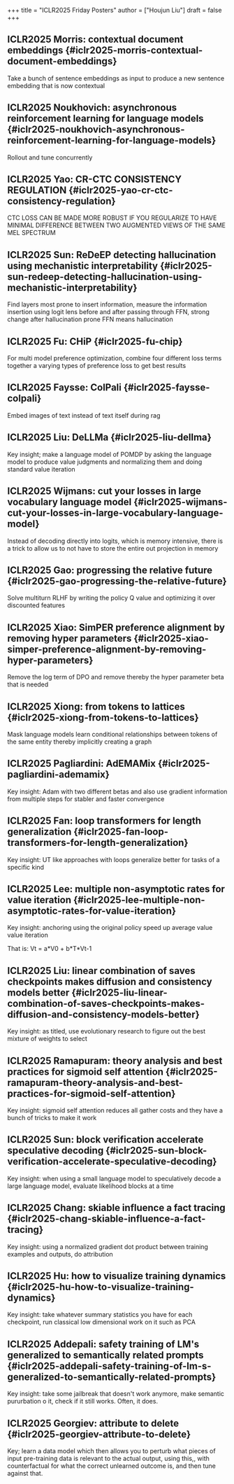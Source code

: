 +++
title = "ICLR2025 Friday Posters"
author = ["Houjun Liu"]
draft = false
+++

## ICLR2025 Morris: contextual document embeddings {#iclr2025-morris-contextual-document-embeddings}

Take a bunch of sentence embeddings as input to produce a new sentence embedding that is now contextual


## ICLR2025 Noukhovich: asynchronous reinforcement learning for language models {#iclr2025-noukhovich-asynchronous-reinforcement-learning-for-language-models}

Rollout and tune concurrently


## ICLR2025 Yao: CR-CTC CONSISTENCY REGULATION {#iclr2025-yao-cr-ctc-consistency-regulation}

CTC LOSS CAN BE MADE MORE ROBUST IF YOU REGULARIZE TO HAVE MINIMAL DIFFERENCE BETWEEN TWO AUGMENTED VIEWS OF THE SAME MEL SPECTRUM


## ICLR2025 Sun: ReDeEP detecting hallucination using mechanistic interpretability {#iclr2025-sun-redeep-detecting-hallucination-using-mechanistic-interpretability}

Find layers most prone to insert information, measure the information insertion using logit lens before and after passing through FFN, strong change after hallucination prone FFN means hallucination


## ICLR2025 Fu: CHiP {#iclr2025-fu-chip}

For multi model preference optimization, combine four different loss terms together a varying types of preference loss to get best results


## ICLR2025 Faysse: ColPali {#iclr2025-faysse-colpali}

Embed images of text instead of text itself during rag


## ICLR2025 Liu: DeLLMa {#iclr2025-liu-dellma}

Key insight; make a language model of POMDP by asking the language model to produce value judgments and normalizing them and doing standard value iteration


## ICLR2025 Wijmans: cut your losses in large vocabulary language model {#iclr2025-wijmans-cut-your-losses-in-large-vocabulary-language-model}

Instead of decoding directly into logits, which is memory intensive, there is a trick to allow us to not have to store the entire out projection in memory


## ICLR2025 Gao: progressing the relative future {#iclr2025-gao-progressing-the-relative-future}

Solve multiturn RLHF by writing the policy Q value and optimizing it over discounted features


## ICLR2025 Xiao: SimPER preference alignment by removing hyper parameters {#iclr2025-xiao-simper-preference-alignment-by-removing-hyper-parameters}

Remove the log term of DPO and remove thereby the hyper parameter beta that is needed


## ICLR2025 Xiong: from tokens to lattices {#iclr2025-xiong-from-tokens-to-lattices}

Mask language models learn conditional relationships between tokens of the same entity thereby implicitly creating a graph


## ICLR2025 Pagliardini: AdEMAMix {#iclr2025-pagliardini-ademamix}

Key insight: Adam with two different betas and also use gradient information from multiple steps for stabler and faster convergence


## ICLR2025 Fan: loop transformers for length generalization {#iclr2025-fan-loop-transformers-for-length-generalization}

Key insight: UT like approaches with loops generalize better for tasks of a specific kind


## ICLR2025 Lee: multiple non-asymptotic rates for value iteration {#iclr2025-lee-multiple-non-asymptotic-rates-for-value-iteration}

Key insight: anchoring using the original policy speed up average value value iteration

That is: Vt = a\*V0 + b\*T\*Vt-1


## ICLR2025 Liu: linear combination of saves checkpoints makes diffusion and consistency models better {#iclr2025-liu-linear-combination-of-saves-checkpoints-makes-diffusion-and-consistency-models-better}

Key insight: as titled, use evolutionary research to figure out the best mixture of weights to select


## ICLR2025 Ramapuram: theory analysis and best practices for sigmoid self attention {#iclr2025-ramapuram-theory-analysis-and-best-practices-for-sigmoid-self-attention}

Key insight: sigmoid self attention reduces all gather costs and they have a bunch of tricks to make it work


## ICLR2025 Sun: block verification accelerate speculative decoding {#iclr2025-sun-block-verification-accelerate-speculative-decoding}

Key insight: when using a small language model to speculatively decode a large language model, evaluate likelihood blocks at a time


## ICLR2025 Chang: skiable influence a fact tracing {#iclr2025-chang-skiable-influence-a-fact-tracing}

Key insight: using a normalized gradient dot product between training examples and outputs, do attribution


## ICLR2025 Hu: how to visualize training dynamics {#iclr2025-hu-how-to-visualize-training-dynamics}

Key insight: take whatever summary statistics you have for each checkpoint, run classical low dimensional work on it such as PCA


## ICLR2025 Addepali: safety training of LM's generalized to semantically related prompts {#iclr2025-addepali-safety-training-of-lm-s-generalized-to-semantically-related-prompts}

Key insight: take some jailbreak that doesn't work anymore, make semantic pururbation o it, check if it still works. Often, it does.


## ICLR2025 Georgiev: attribute to delete {#iclr2025-georgiev-attribute-to-delete}

Key; learn a data model which then allows you to perturb what pieces of input pre-training data is relevant to the actual output, using this,, with counterfactual for what the correct unlearned outcome is, and then tune against that.
